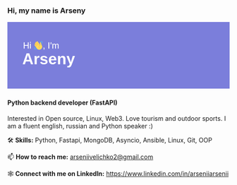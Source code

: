 ### Hi, my name is Arseny

![Header](header.png)

#### Python backend developer (FastAPI)

Interested in Open source, Linux, Web3. Love tourism and outdoor sports.
I am a fluent english, russian and Python speaker :)

🛠️ **Skills:** Python, Fastapi, MongoDB, Asyncio, Ansible, Linux, Git, OOP

📫 **How to reach me:** arseniivelichko2@gmail.com  

🕸 **Connect with me on LinkedIn:** https://www.linkedin.com/in/arseniiarsenii
